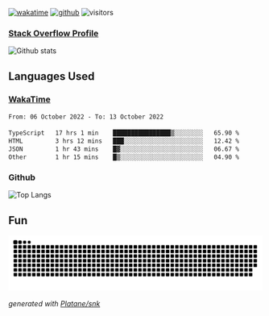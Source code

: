 [![wakatime](https://wakatime.com/badge/user/82c377cd-a54c-404c-b7df-177b313ca539.svg)](https://wakatime.com/@82c377cd-a54c-404c-b7df-177b313ca539)
[![github](https://img.shields.io/github/followers/xinthose?logo=github&style=plastic)](https://github.com/alanhamlett?tab=followers)
![visitors](https://visitor-badge.glitch.me/badge?page_id=xinthose&left_color=green&right_color=red)
### [Stack Overflow Profile](https://stackoverflow.com/users/4056146/xinthose)

![Github stats](https://github-readme-stats.vercel.app/api?username=xinthose&show_icons=true&theme=radical&count_private=true)

## Languages Used

### [WakaTime](https://wakatime.com/)
<!--START_SECTION:waka-->

```text
From: 06 October 2022 - To: 13 October 2022

TypeScript   17 hrs 1 min    ████████████████▒░░░░░░░░   65.90 %
HTML         3 hrs 12 mins   ███░░░░░░░░░░░░░░░░░░░░░░   12.42 %
JSON         1 hr 43 mins    █▓░░░░░░░░░░░░░░░░░░░░░░░   06.67 %
Other        1 hr 15 mins    █▒░░░░░░░░░░░░░░░░░░░░░░░   04.90 %
```

<!--END_SECTION:waka-->

### Github

![Top Langs](https://github-readme-stats.vercel.app/api/top-langs/?username=xinthose)

## Fun
![github contribution grid snake animation](https://raw.githubusercontent.com/xinthose/xinthose/output/github-contribution-grid-snake.svg)

_generated with [Platane/snk](https://github.com/Platane/snk)_

